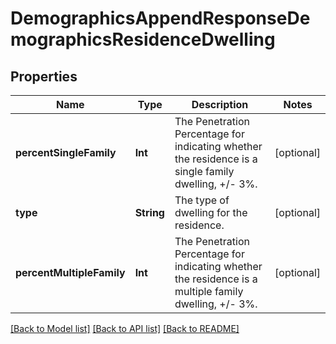 # DemographicsAppendResponseDemographicsResidenceDwelling

## Properties
Name | Type | Description | Notes
------------ | ------------- | ------------- | -------------
**percentSingleFamily** | **Int** | The Penetration Percentage for indicating whether the residence is a single family dwelling, +/- 3%. | [optional] 
**type** | **String** | The type of dwelling for the residence. | [optional] 
**percentMultipleFamily** | **Int** | The Penetration Percentage for indicating whether the residence is a multiple family dwelling, +/- 3%. | [optional] 

[[Back to Model list]](../README.md#documentation-for-models) [[Back to API list]](../README.md#documentation-for-api-endpoints) [[Back to README]](../README.md)


